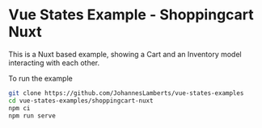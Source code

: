 # Vue States Example - Shoppingcart Nuxt

This is a Nuxt based example, showing a Cart and an Inventory model interacting with each other.

To run the example

```bash
git clone https://github.com/JohannesLamberts/vue-states-examples
cd vue-states-examples/shoppingcart-nuxt
npm ci
npm run serve
```

